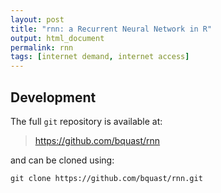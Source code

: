```yaml
---
layout: post
title: "rnn: a Recurrent Neural Network in R"
output: html_document
permalink: rnn
tags: [internet demand, internet access]
---
```


## Development

The full `git` repository is available at:

> https://github.com/bquast/rnn

and can be cloned using:

```
git clone https://github.com/bquast/rnn.git
```
